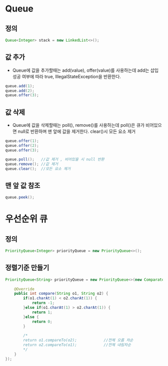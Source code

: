 # Queue

## 정의
```java
Queue<Integer> stack = new LinkedList<>(); 
```

## 값 추가
- Queue에 값을 추가할때는 add(value), offer(value)를 사용하는데 add는 삽입 성공 여부에 따라 true, IllegalStateException을 반환한다.
```java
queue.add(1);
queue.add(2);
queue.offer(3);
```

## 값 삭제
- Queue에 값을 삭제할때는 poll(), remove()를 사용하는데 poll()은 큐가 비어있으면 null로 반환하며 맨 앞에 값을 제거한다. clear()시 모든 요소 제거
```java
queue.offer(1);
queue.offer(2);
queue.offer(3);

queue.poll();	//값 제거 , 비어있을 시 null 반환
queue.remove();	//값 제거
queue.clear();	//모든 요소 제거
```

## 맨 앞 값 참조
```java
queue.peek();
```

# 우선순위 큐
## 정의
```java
PriorityQueue<Integer> priorityQueue = new PriorityQueue<>();
```
## 정렬기준 만들기
```java
PriorityQueue<String> priorityQueue = new PriorityQueue<>(new Comparator<String>() {
 
    @Override
    public int compare(String o1, String o2) {
        if(o1.charAt(1) < o2.charAt(1)) {
            return -1;
        }else if(o1.charAt(1) > o2.charAt(1)) {
            return 1;
        }else {
            return 0;
        }
        
        /*
        return o1.compareTo(o2);            //전체 오름 차순
        return o2.compareTo(o1);            //전체 내림차순
        */
    }
});
```